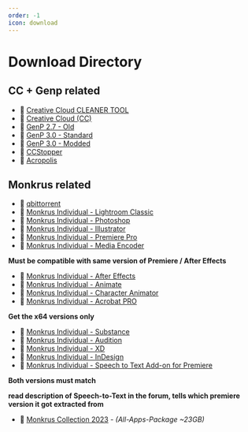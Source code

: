 ```yaml
---
order: -1
icon: download
---
```


<!-- Links  -->
[5]: https://www.reddit.com/r/GenP/comments/164ew74/compatibility_list_2024_creative_suite/

[8]: https://www.reddit.com/r/GenP/comments/mt9m4f/adobe_home_screen_fix_402

[9]: https://github.com/eaaasun/CCStopper/releases
[10]: https://helpx.adobe.com/creative-cloud/kb/cc-cleaner-tool-installation-problems.html
[11]: https://creativecloud.adobe.com/apps/download/creative-cloud
[12]: https://www.mediafire.com/file/3lpsrxiz47mlhu2/Adobe-GenP-2.7.zip/file
[13]: https://www.revouninstaller.com/

[15]: https://w14.monkrus.ws/search?q=Adobe+Lightroom+Classic&max-results=20&by-date=true

[17]: https://www.qbittorrent.org/download.php
[18]: https://w14.monkrus.ws/search?q=Adobe+Photoshop&max-results=20&by-date=true
[19]: https://w14.monkrus.ws/search?q=Adobe+Illustrator&max-results=20&by-date=true
[20]: https://w14.monkrus.ws/search?q=Adobe+Premiere+Pro&max-results=20&by-date=true
[21]: https://w14.monkrus.ws/search?q=Adobe+After+Effects&max-results=20&by-date=true
[22]: https://w14.monkrus.ws/search?q=Adobe+Animate&max-results=20&by-date=true
[23]: https://w14.monkrus.ws/search?q=Adobe+Character+Animator&max-results=20&by-date=true
[24]: https://w14.monkrus.ws/search?q=Adobe+Acrobat+Pro&max-results=20&by-date=true
[25]: https://w14.monkrus.ws/search?q=Adobe+Substance&max-results=20&by-date=true
[26]: https://w14.monkrus.ws/search?q=Adobe+Audition&max-results=20&by-date=true
[27]: https://w14.monkrus.ws/search?q=Adobe+XD&max-results=20&by-date=true
[28]: https://w14.monkrus.ws/search?q=Adobe+InDesign&max-results=20&by-date=true
[29]: https://w14.monkrus.ws/search?q=Adobe+Speech+to+Text&max-results=20&by-date=true
[30]: https://w14.monkrus.ws/search?q=Adobe+Master+Collection+2023&max-results=20&by-date=true
[31]: https://w14.monkrus.ws/search?q=Adobe+Media+Encoder&max-results=20&by-date=true
[32]: https://www.mediafire.com/file/jr0jqeynr4h21f9/Adobe_GenP_3.0.zip/file
[33]: https://www.mediafire.com/file/ipp9gj15xzty1uw/GenP_3.0_Release.zip/file
[34]: https://www.mediafire.com/file/5ioc2xixk2c9vp2/Acropolis_V1.9.zip/file

<!-- Links End Main content Start -->

# Download Directory

## CC + Genp related

- 🔗 [Creative Cloud CLEANER TOOL][10]
- 🔗 [Creative Cloud (CC)][11]
- 🔗 [GenP 2.7 - Old][12]
- 🔗 [GenP 3.0 - Standard][32]
- 🔗 [GenP 3.0 - Modded][33]
- 🔗 [CCStopper][9]
- 🔗 [Acropolis][34]

## Monkrus related

- 🔗 [qbittorrent][17]
- 🔗 [Monkrus Individual - Lightroom Classic][15]
- 🔗 [Monkrus Individual - Photoshop][18]
- 🔗 [Monkrus Individual - Illustrator][19]
- 🔗 [Monkrus Individual - Premiere Pro][20]
- 🔗 [Monkrus Individual - Media Encoder][31]

**Must be compatible with same version of Premiere / After Effects**

- 🔗 [Monkrus Individual - After Effects][21]
- 🔗 [Monkrus Individual - Animate][22]
- 🔗 [Monkrus Individual - Character Animator][23]
- 🔗 [Monkrus Individual - Acrobat PRO][24]

**Get the x64 versions only**

- 🔗 [Monkrus Individual - Substance][25]
- 🔗 [Monkrus Individual - Audition][26]
- 🔗 [Monkrus Individual - XD][27]
- 🔗 [Monkrus Individual - InDesign][28]
- 🔗 [Monkrus Individual - Speech to Text Add-on for Premiere][29]

**Both versions must match**

**read description of Speech-to-Text in the forum, tells which premiere version it got extracted from**

- 🔗 [Monkrus Collection 2023][30] - *(All-Apps-Package ~23GB)*